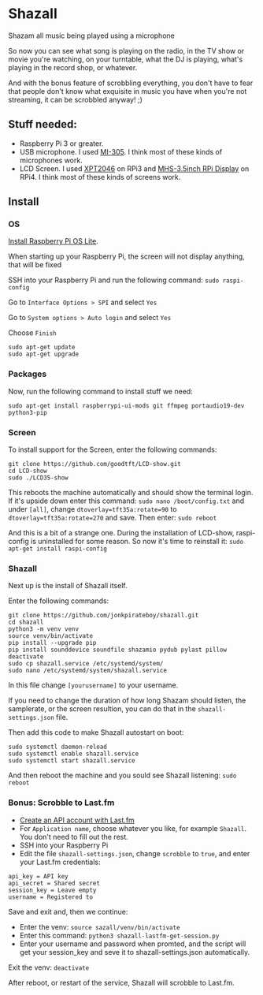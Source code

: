 # Shazall
Shazam all music being played using a microphone

So now you can see what song is playing on the radio, in the TV show or movie you're watching, on your turntable, what the DJ is playing, what's playing in the record shop, or whatever.

And with the bonus feature of scrobbling everything, you don't have to fear that people don't know what exquisite in music you have when you're not streaming, it can be scrobbled anyway! ;)

## Stuff needed:
* Raspberry Pi 3 or greater.
* USB microphone. I used [MI-305](https://www.amazon.eg/-/en/MI-305-Mini-USB-Microphone-Black/dp/B0994PFKDD). I think most of these kinds of microphones work.
* LCD Screen. I used [XPT2046](https://www.amazon.com/Resistive-compatible-Raspberry-Pi-Raspbian/dp/B00OZQS5NY) on RPi3 and [MHS-3.5inch RPi Display](https://www.lcdwiki.com/MHS-3.5inch_RPi_Display) on RPi4. I think most of these kinds of screens work.

## Install

### OS

[Install Raspberry Pi OS Lite](https://www.raspberrypi.com/documentation/computers/getting-started.html).

When starting up your Raspberry Pi, the screen will not display anything, that will be fixed

SSH into your Raspberry Pi and run the following command: `sudo raspi-config`

Go to `Interface Options > SPI` and select `Yes`

Go to `System options > Auto login` and select `Yes`

Choose `Finish`

```
sudo apt-get update
sudo apt-get upgrade
```

### Packages

Now, run the following command to install stuff we need:

```
sudo apt-get install raspberrypi-ui-mods git ffmpeg portaudio19-dev python3-pip
```

### Screen
To install support for the Screen, enter the following commands:

```
git clone https://github.com/goodtft/LCD-show.git
cd LCD-show
sudo ./LCD35-show
```

This reboots the machine automatically and should show the terminal login. If it's upside down enter this command: `sudo nano /boot/config.txt` and under `[all]`, change `dtoverlay=tft35a:rotate=90` to `dtoverlay=tft35a:rotate=270` and save. Then enter: `sudo reboot`

And this is a bit of a strange one. During the installation of LCD-show, raspi-config is uninstalled for some reason. So now it's time to reinstall it: `sudo apt-get install raspi-config`

### Shazall

Next up is the install of Shazall itself. 

Enter the following commands:

```
git clone https://github.com/jonkpirateboy/shazall.git
cd shazall
python3 -m venv venv
source venv/bin/activate
pip install --upgrade pip
pip install sounddevice soundfile shazamio pydub pylast pillow
deactivate
sudo cp shazall.service /etc/systemd/system/
sudo nano /etc/systemd/system/shazall.service
```

In this file change `[yourusername]` to your username.

If you need to change the duration of how long Shazam should listen, the samplerate, or the screen resultion, you can do that in the `shazall-settings.json` file.

Then add this code to make Shazall autostart on boot:

```
sudo systemctl daemon-reload
sudo systemctl enable shazall.service
sudo systemctl start shazall.service
````

And then reboot the machine and you sould see Shazall listening: `sudo reboot`

### Bonus: Scrobble to Last.fm

* [Create an API account with Last.fm](https://www.last.fm/api/account/create)
* For `Application name`, choose whatever you like, for example `Shazall`. You don't need to fill out the rest.
* SSH into your Raspberry Pi 
* Edit the file `shazall-settings.json`, change `scrobble` to `true`, and enter your Last.fm credentials:

```
api_key = API key
api_secret = Shared secret
session_key = Leave empty
username = Registered to
````

Save and exit and, then we continue:

* Enter the venv: `source sazall/venv/bin/activate`
* Enter this command: `python3 shazall-lastfm-get-session.py`
* Enter your username and password when promted, and the script will get your session_key and seve it to shazall-settings.json automatically.

Exit the venv: `deactivate`

After reboot, or restart of the service, Shazall will scrobble to Last.fm. 
